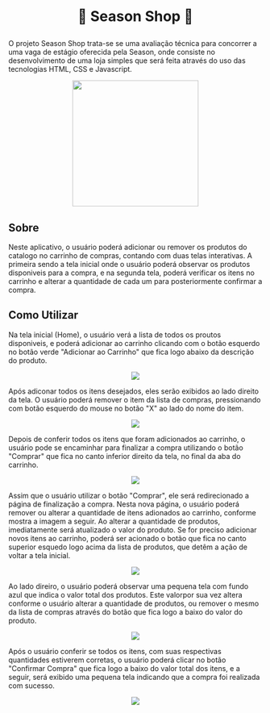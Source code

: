 <h1><p align="center">🛒 Season Shop 🛒</p></h1>

O projeto Season Shop trata-se se uma avaliação técnica para concorrer a uma vaga de estágio oferecida pela Season, onde consiste no desenvolvimento de uma loja simples que será feita através do uso das tecnologias HTML, CSS e Javascript.

<p align="center"><img src ="https://user-images.githubusercontent.com/83819706/179720299-d0e8306e-f0d8-409f-97ca-475daa8a4230.png" width= 250px>


<h2>Sobre</h2>

Neste aplicativo, o usuário poderá adicionar ou remover os produtos do catalogo no carrinho de compras, contando com duas telas interativas. A primeira sendo a tela inicial onde o usuário poderá observar os produtos disponiveis para a compra, e na segunda tela, poderá verificar os itens no carrinho e alterar a quantidade de cada um para posteriormente confirmar a compra.


<h2>Como Utilizar</h2>

Na tela inicial (Home), o usuário verá a lista de todos os proutos disponiveis, e poderá adicionar ao carrinho clicando com o botão esquerdo no botão verde "Adicionar ao Carrinho" que fica logo abaixo da descrição do produto.

<p align="center"><img src ="https://user-images.githubusercontent.com/83819706/176916586-25fb80cf-c57f-4890-855e-a19766d89ff5.png">

Após adiconar todos os itens desejados, eles serão exibidos ao lado direito da tela. O usuário poderá remover o item da lista de compras, pressionando com botão esquerdo do mouse no botão "X" ao lado do nome do item.

<p align="center"><img src ="https://user-images.githubusercontent.com/83819706/176919361-9ee1c359-5022-4a54-b606-ed359033360c.png">

Depois de conferir todos os itens que foram adicionados ao carrinho, o usuário pode se encaminhar para finalizar a compra utilizando o botão "Comprar" que fica no canto inferior direito da tela, no final da aba do carrinho.

<p align="center"><img src ="https://user-images.githubusercontent.com/83819706/176919445-8b860b37-872d-4ccc-9adb-bfb00e22fb07.png">

Assim que o usuário utilizar o botão "Comprar", ele será redirecionado a página de finalização a compra.
Nesta nova página, o usuário poderá remover ou alterar a quantidade de itens adionados ao carrinho, conforme mostra a imagem a seguir. Ao alterar a quantidade de produtos, imediatamente será atualizado o valor do produto. Se for preciso adicionar novos itens ao carrinho, poderá ser acionado o botão que fica no canto superior esquedo logo acima da lista de produtos, que detêm a ação de voltar a tela inicial. 

<p align="center"><img src ="https://user-images.githubusercontent.com/83819706/179720605-e7a17730-977e-49ca-8dad-f595a5eb6531.png">

Ao lado direiro, o usuário poderá observar uma pequena tela com fundo azul que indica o valor total dos produtos. Este valorpor sua vez altera conforme o usuário alterar a quantidade de produtos, ou remover o mesmo da lista de compras através do botão que fica logo a baixo do valor do produto. 

<p align="center"><img src ="https://user-images.githubusercontent.com/83819706/179720716-17fb58d5-d50b-454a-ae63-0dd54b60c090.png">

Após o usuário conferir se todos os itens, com suas respectivas quantidades estiverem corretas, o usuário poderá clicar no botão "Confirmar Compra" que fica logo a baixo do valor total dos itens, e a seguir, será exibido uma pequena tela indicando que a compra foi realizada com sucesso.

<p align="center"><img src ="https://user-images.githubusercontent.com/83819706/179720786-5a0b33a3-3b10-49e1-9810-e1fb6a26fc98.png">